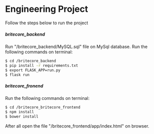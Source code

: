# Engineering Project

Follow the steps below to run the project

##### britecore_backend

Run "/britecore_backend/MySQL.sql" file on MySql database.
Run the following commands on terminal:

```sh
$ cd /britecore_backend
$ pip install -r requirements.txt
$ export FLASK_APP=run.py
$ flask run
```

##### britecore_fronend

Run the following commands on terminal:

```sh
$ cd /britecore_britecore_frontend
$ npm install
$ bower install
```

After all open the file "/britecore_frontend/app/index.html" on browser.
